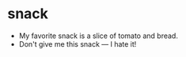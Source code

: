 # snack

- My favorite snack is a slice of tomato and bread.  
- Don't give me this snack — I hate it!
